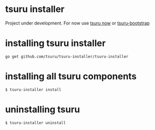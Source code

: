 # tsuru installer

Project under development. For now use [tsuru now](https://github.com/tsuru/now) or [tsuru-bootstrap](https://github.com/tsuru/tsuru-bootstrap)

# installing tsuru installer

```
go get github.com/tsuru/tsuru-installer/tsuru-installer
```

# installing all tsuru components

```
$ tsuru-installer install
```

# uninstalling tsuru

```
$ tsuru-installer uninstall
```
